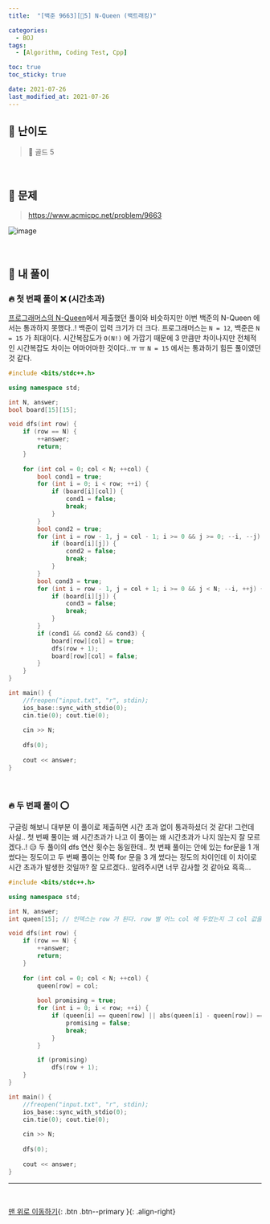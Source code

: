```yaml
---
title:  "[백준 9663][💛5] N-Queen (백트래킹)" 

categories:
  - BOJ
tags:
  - [Algorithm, Coding Test, Cpp]

toc: true
toc_sticky: true

date: 2021-07-26
last_modified_at: 2021-07-26
---
```


## 🚀 난이도 

> 💛 골드 5

<br>

## 🚀 문제

> <https://www.acmicpc.net/problem/9663>

![image](https://user-images.githubusercontent.com/42318591/125166539-0f8c4000-e1d7-11eb-9f0f-5b7e458bab72.png)


<br>

## 🚀 내 풀이

### 🔥 첫 번째 풀이 ❌ (시간초과)

[프로그래머스의 N-Queen](https://ansohxxn.github.io/programmers/107/)에서 제출했던 풀이와 비슷하지만 이번 백준의 N-Queen 에서는 통과하지 못했다..! 백준이 입력 크기가 더 크다. 프로그래머스는 `N = 12`, 백준은 `N = 15` 가 최대이다. 시간복잡도가 `O(N!)` 에 가깝기 때문에 3 만큼만 차이나지만 전체적인 시간복잡도 차이는 어마어마한 것이다..ㅠ ㅠ `N = 15` 에서는 통과하기 힘든 풀이였던 것 같다.  

```cpp
#include <bits/stdc++.h>

using namespace std;

int N, answer;
bool board[15][15];

void dfs(int row) {
	if (row == N) {
		++answer;
		return;
	}
	
	for (int col = 0; col < N; ++col) {
		bool cond1 = true;
		for (int i = 0; i < row; ++i) {
			if (board[i][col]) {
				cond1 = false;
				break;
			}
		}
		bool cond2 = true;
		for (int i = row - 1, j = col - 1; i >= 0 && j >= 0; --i, --j) {
			if (board[i][j]) {
				cond2 = false;
				break;
			}
		}
		bool cond3 = true;
		for (int i = row - 1, j = col + 1; i >= 0 && j < N; --i, ++j) {
			if (board[i][j]) {
				cond3 = false;
				break;
			}
		}
		if (cond1 && cond2 && cond3) {
			board[row][col] = true;
			dfs(row + 1);
			board[row][col] = false;
		}
	}
}

int main() {
	//freopen("input.txt", "r", stdin);
	ios_base::sync_with_stdio(0);
	cin.tie(0); cout.tie(0);
	
	cin >> N;
	
	dfs(0);
	
	cout << answer;
}
```

<br>

### 🔥 두 번째 풀이 ⭕

구글링 해보니 대부분 이 풀이로 제출하면 시간 초과 없이 통과하셨더 것 같다! 그런데 사실.. 첫 번째 풀이는 왜 시간초과가 나고 이 풀이는 왜 시간초과가 나지 않는지 잘 모르겠다..! 😥 두 풀이의 dfs 연산 횟수는 동일한데.. 첫 번째 풀이는 안에 있는 for문을 1 개 썼다는 정도이고 두 번째 풀이는 안쪽 for 문을 3 개 썼다는 정도의 차이인데 이 차이로 시간 초과가 발생한 것일까? 잘 모르겠다.. 알려주시면 너무 감사할 것 같아요 흑흑...

```cpp
#include <bits/stdc++.h>

using namespace std;

int N, answer;
int queen[15]; // 인덱스는 row 가 된다. row 별 어느 col 에 두었는지 그 col 값을 기록.

void dfs(int row) {
	if (row == N) {
		++answer;
		return;
	}
	
	for (int col = 0; col < N; ++col) {
		queen[row] = col; 
		
		bool promising = true;
		for (int i = 0; i < row; ++i) {
			if (queen[i] == queen[row] || abs(queen[i] - queen[row]) == abs(i - row)) {
				promising = false;
				break;
			}
		}

		if (promising)
			dfs(row + 1);
	}
}

int main() {
	//freopen("input.txt", "r", stdin);
	ios_base::sync_with_stdio(0);
	cin.tie(0); cout.tie(0);
	
	cin >> N;
	
	dfs(0);
	
	cout << answer;
}
```

***
<br>

[맨 위로 이동하기](#){: .btn .btn--primary }{: .align-right}